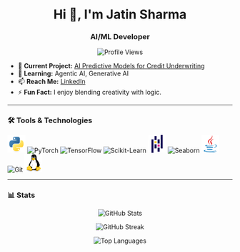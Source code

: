 <h1 align="center">Hi 👋, I'm Jatin Sharma</h1>
<h3 align="center">AI/ML Developer</h3>

<p align="center">
  <img src="https://komarev.com/ghpvc/?username=jatinsharma496&label=Profile%20views&color=0e75b6&style=flat" alt="Profile Views" />
</p>

- 🔭 **Current Project:** [AI Predictive Models for Credit Underwriting](https://github.com/JatinSharma496/AI_Predictive_Models_for_Credit_Underwriting)  
- 🌱 **Learning:** Agentic AI, Generative AI  
- 📫 **Reach Me:** [LinkedIn](https://www.linkedin.com/in/jatin-sharma496)  
- ⚡ **Fun Fact:** I enjoy blending creativity with logic.  

---

### 🛠️ Tools & Technologies  
<p>
  <img src="https://raw.githubusercontent.com/devicons/devicon/master/icons/python/python-original.svg" alt="Python" width="40" height="40"/>
  <img src="https://www.vectorlogo.zone/logos/pytorch/pytorch-icon.svg" alt="PyTorch" width="40" height="40"/>
  <img src="https://www.vectorlogo.zone/logos/tensorflow/tensorflow-icon.svg" alt="TensorFlow" width="40" height="40"/>
  <img src="https://upload.wikimedia.org/wikipedia/commons/0/05/Scikit_learn_logo_small.svg" alt="Scikit-Learn" width="40" height="40"/>
  <img src="https://raw.githubusercontent.com/devicons/devicon/master/icons/pandas/pandas-original.svg" alt="Pandas" width="40" height="40"/>
  <img src="https://seaborn.pydata.org/_images/logo-mark-lightbg.svg" alt="Seaborn" width="40" height="40"/>
  <img src="https://raw.githubusercontent.com/devicons/devicon/master/icons/java/java-original.svg" alt="Java" width="40" height="40"/>
  <img src="https://www.vectorlogo.zone/logos/git-scm/git-scm-icon.svg" alt="Git" width="40" height="40"/>
  <img src="https://raw.githubusercontent.com/devicons/devicon/master/icons/linux/linux-original.svg" alt="Linux" width="40" height="40"/>
</p>

---

### 📊 Stats  
<p align="center">
  <img src="https://github-readme-stats.vercel.app/api?username=jatinsharma496&show_icons=true&theme=default&hide_title=true" alt="GitHub Stats" />
</p>

<p align="center">
  <img src="https://github-readme-streak-stats.herokuapp.com/?user=jatinsharma496&theme=default" alt="GitHub Streak" />
</p>

<p align="center">
  <img src="https://github-readme-stats.vercel.app/api/top-langs/?username=jatinsharma496&layout=compact&theme=default" alt="Top Languages" />
</p>
